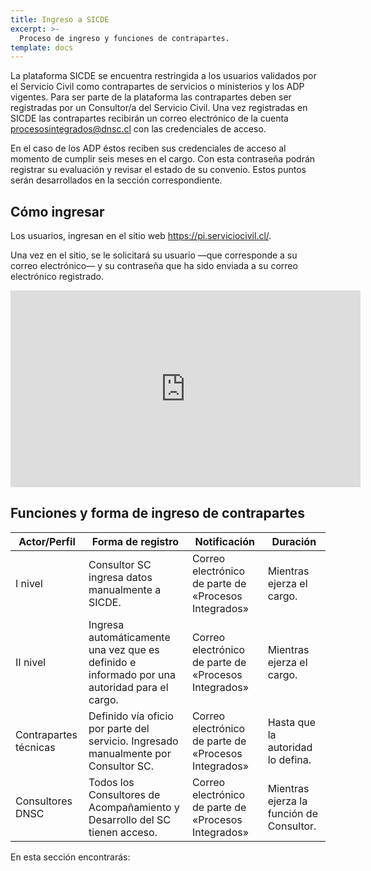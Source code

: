 ```yaml
---
title: Ingreso a SICDE
excerpt: >-
  Proceso de ingreso y funciones de contrapartes.
template: docs
---
```

La plataforma SICDE se encuentra restringida a los usuarios validados por el Servicio Civil como contrapartes de servicios o ministerios y los ADP vigentes.
Para ser parte de la plataforma las contrapartes deben ser registradas por un Consultor/a del Servicio Civil. Una vez registradas en SICDE las contrapartes recibirán un correo electrónico de la cuenta procesosintegrados@dnsc.cl con las credenciales de acceso.

En el caso de los ADP éstos reciben sus credenciales de acceso al momento de cumplir seis meses en el cargo. Con esta contraseña podrán registrar su evaluación y revisar el estado de su convenio. Estos puntos serán desarrollados en la sección correspondiente.

## Cómo ingresar
Los usuarios, ingresan en el sitio web https://pi.serviciocivil.cl/.

Una vez en el sitio, se le solicitará su usuario —que corresponde a su correo electrónico— y su contraseña que ha sido enviada a su correo electrónico registrado.

<iframe width="560" height="315" src="https://www.youtube-nocookie.com/embed/USc0qSMXs4o" frameborder="0" allow="accelerometer; autoplay; clipboard-write; encrypted-media; gyroscope; picture-in-picture" allowfullscreen></iframe>

## Funciones y forma de ingreso de contrapartes

| Actor/Perfil          | Forma de registro                                                                            | Notificación                                         | Duración                                 |
|-----------------------|----------------------------------------------------------------------------------------------|------------------------------------------------------|------------------------------------------|
| I nivel               | Consultor SC ingresa datos manualmente a SICDE.                                              | Correo electrónico de parte de «Procesos Integrados» | Mientras ejerza el cargo.                |
| II nivel              | Ingresa automáticamente una vez que es definido e informado por una autoridad para el cargo. | Correo electrónico de parte de «Procesos Integrados» | Mientras ejerza el cargo.                |
| Contrapartes técnicas | Definido vía oficio por parte del servicio. Ingresado manualmente por Consultor SC.          | Correo electrónico de parte de «Procesos Integrados» | Hasta que la autoridad lo defina.        |
| Consultores DNSC      | Todos los Consultores de Acompañamiento y Desarrollo del SC tienen acceso.                   | Correo electrónico de parte de «Procesos Integrados» | Mientras ejerza la función de Consultor. |

En esta sección encontrarás: